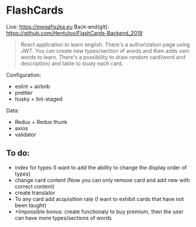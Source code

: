 # FlashCards

Live: https://megafiszka.eu
Back-end(git): https://github.com/Hentuloo/FlashCards-Backend_2019

> React application to learn english. There's a authorization page using JWT. You can create new types/section of words and then adds own words to learn. There's a possibility to draw random card(word and description) and table to study each card.

Configuration:

- eslint + airbnb
- prettier
- husky + lint-staged

Data:

- Redux + Redux thunk
- axios
- validator

## To do:

- index for types (I want to add the ability to change the display order of types)
- change card content (Now you can only remove card and add new with correct content)
- create translator
- To any card add acquisition rate (I want to exhibit cards that have not been taught)
- +Impossible bonus: create functionaly to buy premium, then the user can have more types/sections of words
